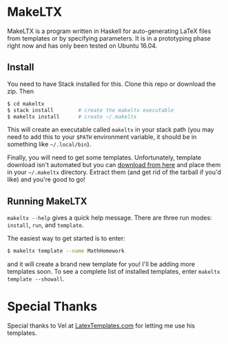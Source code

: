 MakeLTX
=======

MakeLTX is a program written in Haskell for auto-generating LaTeX files from templates or by
specifying parameters. It is in a prototyping phase right now and has only
been tested on Ubuntu 16.04.

## Install

You need to have Stack installed for this. Clone this repo or download the zip.
Then
``` bash
$ cd makeltx
$ stack install        # create the makeltx executable
$ makeltx install      # create ~/.makeltx
```
This will create an executable called `makeltx` in your stack path (you may need to add this to your `$PATH`
environment variable, it should be in something like `~/.local/bin`).

Finally, you will need to get some templates. Unfortunately, template download isn't automated but you can
[download from here](http://benkushigian.com/makeltx/templates/templates.tar.gz) and place them in your `~/.makeltx` directory. Extract them (and get rid of the tarball if you'd like) and you're good to go!

## Running MakeLTX
`makeltx --help` gives a quick help message. There are three run modes: `install`, `run`, and `template`.

The easiest way to get started is to enter:

``` bash
$ makeltx template --name MathHomework
```` 

and it will create a brand new template for you! I'll be adding more templates soon.
To see a complete list of installed templates, enter `makeltx template --showall`.

Special Thanks
==============
Special thanks to Vel at [LatexTemplates.com](http://latextemplates.com) for letting me use his templates.


